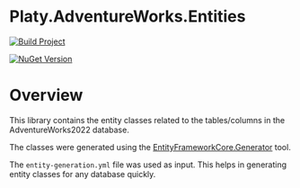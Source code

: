 # Platy.AdventureWorks.Entities


[![Build Project](https://github.com/tremorscript/Platy.AdventureWorks.Entities/actions/workflows/ci.yml/badge.svg)](https://github.com/tremorscript/Platy.AdventureWorks.Entities/actions/workflows/ci.yml)

[![NuGet Version](https://nuget.org/Content/gallery/img/default-package-icon-256x256.png)](https://www.nuget.org/packages/Platy.AdventureWorks.Entities/)

# Overview

This library contains the entity classes related to the tables/columns in the AdventureWorks2022 database.

The classes were generated using the [EntityFrameworkCore.Generator](https://www.nuget.org/packages/EntityFrameworkCore.Generator/) tool.

The `entity-generation.yml` file was used as input. This helps in generating entity classes for any database quickly.

